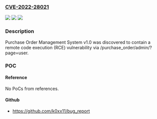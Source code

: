 ### [CVE-2022-28021](https://cve.mitre.org/cgi-bin/cvename.cgi?name=CVE-2022-28021)
![](https://img.shields.io/static/v1?label=Product&message=n%2Fa&color=blue)
![](https://img.shields.io/static/v1?label=Version&message=n%2Fa&color=blue)
![](https://img.shields.io/static/v1?label=Vulnerability&message=n%2Fa&color=brighgreen)

### Description

Purchase Order Management System v1.0 was discovered to contain a remote code execution (RCE) vulnerability via /purchase_order/admin/?page=user.

### POC

#### Reference
No PoCs from references.

#### Github
- https://github.com/k0xx11/bug_report

